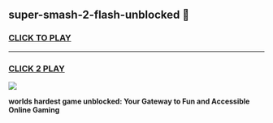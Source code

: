 
## super-smash-2-flash-unblocked 👋
<h3>
<a href="https://premium.freeplayer.one?title=super-smash-2-flash-unblocked&ref=14F">CLICK TO PLAY</a></h3>
<hr>

<h3>
<a href="https://premium.freeplayer.one?title=super-smash-2-flash-unblocked&ref=14F">CLICK 2 PLAY</a>
  
</h3>

<a href="https://premium.freeplayer.one?title=super-smash-2-flash-unblocked&ref=12F/"><img src="https://clearcache.store/games.png"></a>


**worlds hardest game unblocked: Your Gateway to Fun and Accessible Online Gaming**
